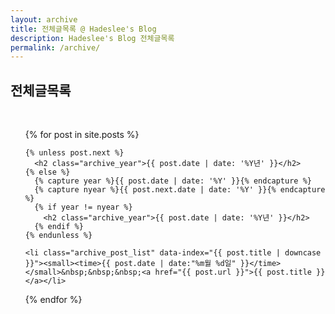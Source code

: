 ```yaml
---
layout: archive
title: 전체글목록 @ Hadeslee's Blog
description: Hadeslee's Blog 전체글목록
permalink: /archive/
---
```


<article id="archive">
<p><h1>전체글목록</h1><br /></p>
<!-- <p><div id="toc"><p class="toc_title">년도</p></div></p> -->
<p>
<ul>
  {% for post in site.posts %}

    {% unless post.next %}
      <h2 class="archive_year">{{ post.date | date: '%Y년' }}</h2>
    {% else %}
      {% capture year %}{{ post.date | date: '%Y' }}{% endcapture %}
      {% capture nyear %}{{ post.next.date | date: '%Y' }}{% endcapture %}
      {% if year != nyear %}
        <h2 class="archive_year">{{ post.date | date: '%Y년' }}</h2>
      {% endif %}
    {% endunless %}

    <li class="archive_post_list" data-index="{{ post.title | downcase }}"><small><time>{{ post.date | date:"%m월 %d일" }}</time></small>&nbsp;&nbsp;&nbsp;<a href="{{ post.url }}">{{ post.title }}</a></li>
  {% endfor %}
</ul>
</p>
</article>